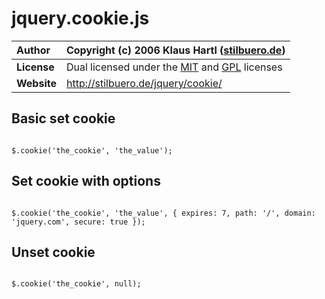# jquery.cookie.js #

| **Author** | Copyright (c) 2006 Klaus Hartl ([stilbuero.de](http://stilbuero.de)) |
|:-----------|:---------------------------------------------------------------------|
| **License** | Dual licensed under the [MIT](http://www.opensource.org/licenses/mit-license.php) and [GPL](http://www.opensource.org/licenses/gpl-license.php) licenses |
| **Website** | http://stilbuero.de/jquery/cookie/ |

## Basic set cookie ##

```

$.cookie('the_cookie', 'the_value');

```

## Set cookie with options ##

```

$.cookie('the_cookie', 'the_value', { expires: 7, path: '/', domain: 'jquery.com', secure: true });

```


## Unset cookie ##

```

$.cookie('the_cookie', null);

```